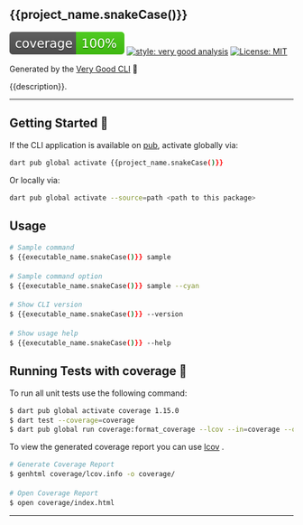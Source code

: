 ## {{project_name.snakeCase()}}

![coverage][coverage_badge]
[![style: very good analysis][very_good_analysis_badge]][very_good_analysis_link]
[![License: MIT][license_badge]][license_link]

Generated by the [Very Good CLI][very_good_cli_link] 🤖

{{description}}.

---

## Getting Started 🚀

If the CLI application is available on [pub](https://pub.dev), activate globally via:

```sh
dart pub global activate {{project_name.snakeCase()}}
```

Or locally via:

```sh
dart pub global activate --source=path <path to this package>
```

## Usage

```sh
# Sample command
$ {{executable_name.snakeCase()}} sample

# Sample command option
$ {{executable_name.snakeCase()}} sample --cyan

# Show CLI version
$ {{executable_name.snakeCase()}} --version

# Show usage help
$ {{executable_name.snakeCase()}} --help
```

## Running Tests with coverage 🧪

To run all unit tests use the following command:

```sh
$ dart pub global activate coverage 1.15.0
$ dart test --coverage=coverage
$ dart pub global run coverage:format_coverage --lcov --in=coverage --out=coverage/lcov.info
```

To view the generated coverage report you can use [lcov](https://github.com/linux-test-project/lcov)
.

```sh
# Generate Coverage Report
$ genhtml coverage/lcov.info -o coverage/

# Open Coverage Report
$ open coverage/index.html
```

---

[coverage_badge]: coverage_badge.svg
[license_badge]: https://img.shields.io/badge/license-MIT-blue.svg
[license_link]: https://opensource.org/licenses/MIT
[very_good_analysis_badge]: https://img.shields.io/badge/style-very_good_analysis-B22C89.svg
[very_good_analysis_link]: https://pub.dev/packages/very_good_analysis
[very_good_cli_link]: https://github.com/VeryGoodOpenSource/very_good_cli